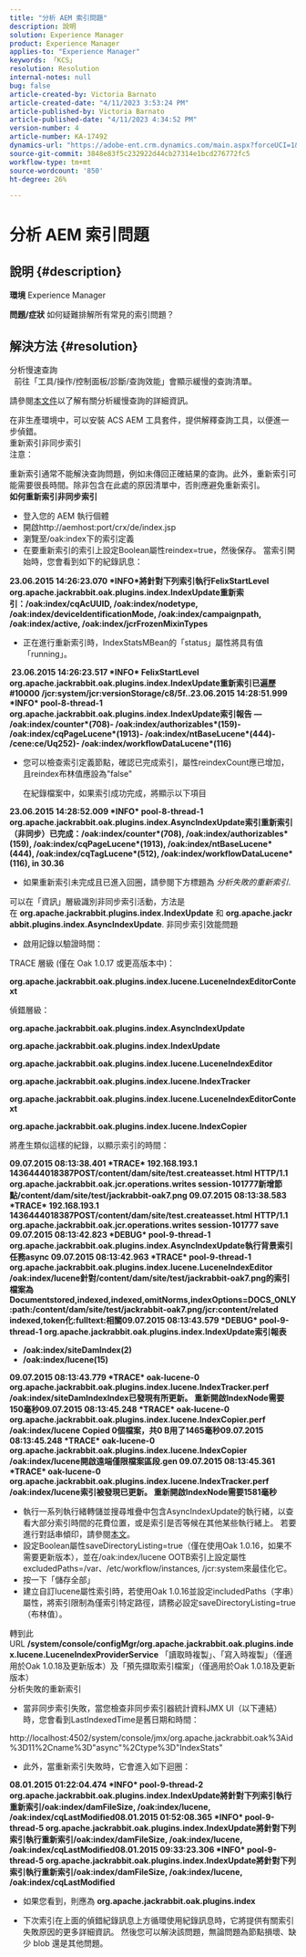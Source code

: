 ```yaml
---
title: "分析 AEM 索引問題"
description: 說明
solution: Experience Manager
product: Experience Manager
applies-to: "Experience Manager"
keywords: 「KCS」
resolution: Resolution
internal-notes: null
bug: false
article-created-by: Victoria Barnato
article-created-date: "4/11/2023 3:53:24 PM"
article-published-by: Victoria Barnato
article-published-date: "4/11/2023 4:34:52 PM"
version-number: 4
article-number: KA-17492
dynamics-url: "https://adobe-ent.crm.dynamics.com/main.aspx?forceUCI=1&pagetype=entityrecord&etn=knowledgearticle&id=8ef51dfc-80d8-ed11-a7c7-6045bd006d92"
source-git-commit: 3848e83f5c232922d44cb27314e1bcd276772fc5
workflow-type: tm+mt
source-wordcount: '850'
ht-degree: 26%

---
```


# 分析 AEM 索引問題

## 說明 {#description}

<b>環境</b>
Experience Manager


<b>問題/症狀</b>
如何疑難排解所有常見的索引問題？


## 解決方法 {#resolution}

分析慢速查詢<br> 
前往「工具/操作/控制面板/診斷/查詢效能」會顯示緩慢的查詢清單。

請參閱[本文件](https://docs.adobe.com/docs/en/aem/6-2/deploy/platform/queries-and-indexing.html#Troubleshooting%20indexing%20issues)以了解有關分析緩慢查詢的詳細資訊。

在非生產環境中，可以安裝 ACS AEM 工具套件，提供解釋查詢工具，以便進一步偵錯。
<br>重新索引非同步索引<br>
注意：

重新索引通常不能解決查詢問題，例如未傳回正確結果的查詢。此外，重新索引可能需要很長時間。除非包含在此處的原因清單中，否則應避免重新索引。
<br><b>
如何重新索引非同步索引</b>

- 登入您的 AEM 執行個體
- 開啟http://aemhost:port/crx/de/index.jsp
- 瀏覽至/oak:index下的索引定義
- 在要重新索引的索引上設定Boolean屬性reindex=true，然後保存。 當索引開始時，您會看到如下的紀錄訊息：


<b>23.06.2015 14:26:23.070 \*INFO\*將針對下列索引執行FelixStartLevel org.apache.jackrabbit.oak.plugins.index.IndexUpdate重新索引：/oak:index/cqAcUUID, /oak:index/nodetype, /oak:index/deviceIdentificationMode, /oak:index/campaignpath, /oak:index/active, /oak:index/jcrFrozenMixinTypes</b>

- 正在進行重新索引時，IndexStatsMBean的「status」屬性將具有值「running」。

<b> 23.06.2015 14:26:23.517 \*INFO\* FelixStartLevel org.apache.jackrabbit.oak.plugins.index.IndexUpdate重新索引已遍歷#10000 /jcr:system/jcr:versionStorage/c8/5f..23.06.2015 14:28:51.999 \*INFO\* pool-8-thread-1 org.apache.jackrabbit.oak.plugins.index.IndexUpdate索引報告 — /oak:index/counter\*(708)- /oak:index/authorizables\*(159)- /oak:index/cqPageLucene\*(1913)- /oak:index/ntBaseLucene\*(444)- /cene:ce/Uq252)- /oak:index/workflowDataLucene\*(116)</b>
- 您可以檢查索引定義節點，確認已完成索引，屬性reindexCount應已增加，且reindex布林值應設為&quot;false&quot;

   在紀錄檔案中，如果索引成功完成，將顯示以下項目

<b>23.06.2015 14:28:52.009 \*INFO\* pool-8-thread-1 org.apache.jackrabbit.oak.plugins.index.AsyncIndexUpdate索引重新索引（非同步）已完成：/oak:index/counter\*(708), /oak:index/authorizables\*(159), /oak:index/cqPageLucene\*(1913), /oak:index/ntBaseLucene\*(444), /oak:index/cqTagLucene\*(512), /oak:index/workflowDataLucene\*(116), in 30.36</b>
- 如果重新索引未完成且已進入回圈，請參閱下方標題為 *分析失敗的重新索引*.


可以在「資訊」層級識別非同步索引活動，方法是在 <b>org.apache.jackrabbit.plugins.index.IndexUpdate</b> 和 <b>org.apache.jackrabbit.plugins.index.AsyncIndexUpdate</b>.
非同步索引效能問題<br>
- 啟用記錄以驗證時間：


TRACE 層級 (僅在 Oak 1.0.17 或更高版本中)：

<b>org.apache.jackrabbit.oak.plugins.index.lucene.LuceneIndexEditorContext</b>

偵錯層級：

<b>org.apache.jackrabbit.oak.plugins.index.AsyncIndexUpdate</b>

<b>org.apache.jackrabbit.oak.plugins.index.IndexUpdate</b>

<b>org.apache.jackrabbit.oak.plugins.index.lucene.LuceneIndexEditor</b>

<b>org.apache.jackrabbit.oak.plugins.index.lucene.IndexTracker</b>

<b>org.apache.jackrabbit.oak.plugins.index.lucene.LuceneIndexEditorContext</b>

<b>org.apache.jackrabbit.oak.plugins.index.lucene.IndexCopier</b>

將產生類似這樣的紀錄，以顯示索引的時間：

<b>09.07.2015 08:13:38.401 \*TRACE\* 192.168.193.1 1436444018387POST/content/dam/site/test.createasset.html HTTP/1.1 org.apache.jackrabbit.oak.jcr.operations.writes session-101777新增節點/content/dam/site/test/jackrabbit-oak7.png 09.07.2015 08:13:38.583 \*TRACE\* 192.168.193.1 1436444018387POST/content/dam/site/test.createasset.html HTTP/1.1 org.apache.jackrabbit.oak.jcr.operations.writes session-101777 save 09.07.2015 08:13:42.823 \*DEBUG\* pool-9-thread-1 org.apache.jackrabbit.oak.plugins.index.AsyncIndexUpdate執行背景索引任務async 09.07.2015 08:13:42.963 \*TRACE\* pool-9-thread-1 org.apache.jackrabbit.oak.plugins.index.lucene.LuceneIndexEditor /oak:index/lucene針對/content/dam/site/test/jackrabbit-oak7.png的索引檔案為Documentstored,indexed,indexed,omitNorms,indexOptions=DOCS_ONLY:path:/content/dam/site/test/jackrabbit-oak7.png/jcr:content/related indexed,token化:fulltext:相關09.07.2015 08:13:43.579 \*DEBUG\* pool-9-thread-1 org.apache.jackrabbit.oak.plugins.index.IndexUpdate索引報表
- /oak:index/siteDamIndex(2)
- /oak:index/lucene(15)</b>

<b>09.07.2015 08:13:43.779 \*TRACE\* oak-lucene-0 org.apache.jackrabbit.oak.plugins.index.lucene.IndexTracker.perf /oak:index/siteDamIndexIndex已發現有所更新。 重新開啟IndexNode需要150毫秒09.07.2015 08:13:45.248 \*TRACE\* oak-lucene-0 org.apache.jackrabbit.oak.plugins.index.lucene.IndexCopier.perf /oak:index/lucene Copied 0個檔案，共0 B用了1465毫秒09.07.2015 08:13:45.248 \*TRACE\* oak-lucene-0 org.apache.jackrabbit.oak.plugins.index.lucene.IndexCopier /oak:index/lucene開啟遠端僅限檔案區段.gen 09.07.2015 08:13:45.361 \*TRACE\* oak-lucene-0 org.apache.jackrabbit.oak.plugins.index.lucene.IndexTracker.perf /oak:index/lucene索引被發現已更新。 重新開啟IndexNode需要1581毫秒</b>

- 執行一系列執行緒轉儲並搜尋堆疊中包含AsyncIndexUpdate的執行緒，以查看大部分索引時間的花費位置，或是索引是否等候在其他某些執行緒上。 若要進行對話串傾印，請參閱[本文](https://experienceleague.adobe.com/docs/experience-cloud-kcs/kbarticles/KA-17452.html?lang=zh-Hant)。
- 設定Boolean屬性saveDirectoryListing=true（僅在使用Oak 1.0.16，如果不需要更新版本），並在/oak:index/lucene OOTB索引上設定屬性excludedPaths=/var、/etc/workflow/instances, /jcr:system來最佳化它。
- 按一下「儲存全部」
- 建立自訂lucene屬性索引時，若使用Oak 1.0.16並設定includedPaths（字串）屬性，將索引限制為僅索引特定路徑，請務必設定saveDirectoryListing=true（布林值）。


轉到此URL <b>/system/console/configMgr/org.apache.jackrabbit.oak.plugins.index.lucene.LuceneIndexProviderService</b> 「讀取時複製」、「寫入時複製」（僅適用於Oak 1.0.18及更新版本）及「預先擷取索引檔案」（僅適用於Oak 1.0.18及更新版本）
<br>分析失敗的重新索引<br>
- 當非同步索引失敗，當您檢查非同步索引器統計資料JMX UI（以下連結）時，您會看到LastIndexedTime是舊日期和時間：


http://localhost:4502/system/console/jmx/org.apache.jackrabbit.oak%3Aid%3D11%2Cname%3D&quot;async&quot;%2Ctype%3D&quot;IndexStats&quot;

- 此外，當重新索引失敗時，它會進入如下迴圈：


<b>08.01.2015 01:22:04.474 \*INFO\* pool-9-thread-2 org.apache.jackrabbit.oak.plugins.index.IndexUpdate將針對下列索引執行重新索引/oak:index/damFileSize, /oak:index/lucene, /oak:index/cqLastModified08.01.2015 01:52:08.365 \*INFO\* pool-9-thread-5 org.apache.jackrabbit.oak.plugins.index.IndexUpdate將針對下列索引執行重新索引/oak:index/damFileSize, /oak:index/lucene, /oak:index/cqLastModified08.01.2015 09:33:23.306 \*INFO\* pool-9-thread-5 org.apache.jackrabbit.oak.plugins.index.IndexUpdate將針對下列索引執行重新索引/oak:index/damFileSize, /oak:index/lucene, /oak:index/cqLastModified</b>

- 如果您看到，則應為 <b>org.apache.jackrabbit.oak.plugins.index</b>


- 下次索引在上面的偵錯紀錄訊息上方循環使用紀錄訊息時，它將提供有關索引失敗原因的更多詳細資訊。 然後您可以解決該問題，無論問題為節點損壞、缺少 blob 還是其他問題。

